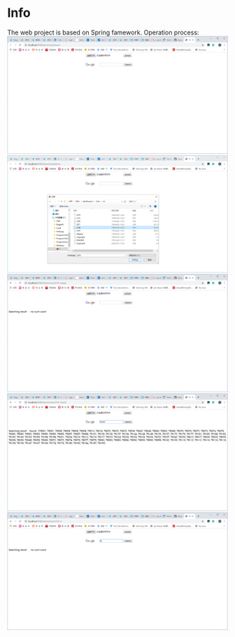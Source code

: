 # Info
The web project is based on Spring famework. 
Operation process:
![Image text](https://github.com/baoyangisapig/image/blob/master/screen1.png)
![Image text](https://github.com/baoyangisapig/image/blob/master/screen2.png)
![Image text](https://github.com/baoyangisapig/image/blob/master/screen3.png)
![Image text](https://github.com/baoyangisapig/image/blob/master/screen4.png)
![Image text](https://github.com/baoyangisapig/image/blob/master/screen5.png)
